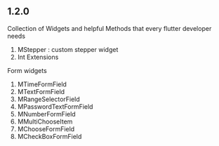 ## 1.2.0

Collection of Widgets and helpful Methods that every flutter developer needs

1. MStepper : custom stepper widget
2. Int Extensions

Form widgets

1. MTimeFormField
2. MTextFormField
3. MRangeSelectorField
4. MPasswordTextFormField
5. MNumberFormField
6. MMultiChooseItem
7. MChooseFormField
8. MCheckBoxFormField